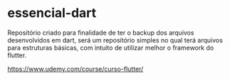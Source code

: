 # essencial-dart
Repositório criado para finalidade de ter o backup dos arquivos desenvolvidos em dart, será um repositório simples no qual terá arquivos para estruturas básicas, com intuito de utilizar melhor o framework do flutter.

https://www.udemy.com/course/curso-flutter/
